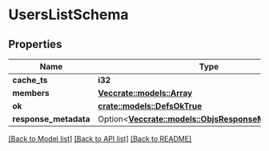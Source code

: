 # UsersListSchema

## Properties

Name | Type | Description | Notes
------------ | ------------- | ------------- | -------------
**cache_ts** | **i32** |  | 
**members** | [**Vec<crate::models::Array>**](array.md) |  | 
**ok** | [**crate::models::DefsOkTrue**](defs_ok_true.md) |  | 
**response_metadata** | Option<[**Vec<crate::models::ObjsResponseMetadataInner>**](objs_response_metadata_inner.md)> |  | [optional]

[[Back to Model list]](../README.md#documentation-for-models) [[Back to API list]](../README.md#documentation-for-api-endpoints) [[Back to README]](../README.md)


